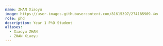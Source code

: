 ```yaml
---
name: ZHAN Xiaoyu
image: https://user-images.githubusercontent.com/81615397/274185909-4ee1599c-7dbd-4d1a-8bb5-7c71d62c90e0.jpg
role: phd
description: Year 1 PhD Student
aliases:
  - Xiaoyu ZHAN
  - ZHAN Xiaoyu
---
```

